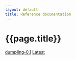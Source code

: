 ```yaml
---
layout: default
title: Reference documentation
---
```

# {{page.title}}
[dumpling-0.1](refdoc/dumpling-0.1/)
[Latest](refdoc/latest/)
